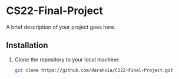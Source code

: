 # CS22-Final-Project

A brief description of your project goes here.

## Installation

1. Clone the repository to your local machine:

   ```bash
   git clone https://github.com/darahvia/CS22-Final-Project.git